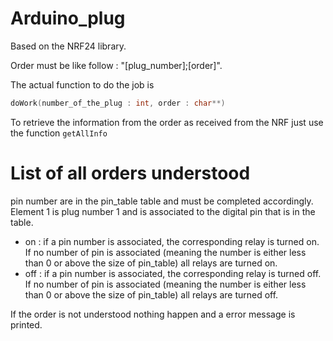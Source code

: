Arduino_plug
============

Based on the NRF24 library.

Order must be like follow : "[plug_number];[order]".

The actual function to do the job is 
```C
doWork(number_of_the_plug : int, order : char**)
```

To retrieve the information from the order as received from the NRF just use the function `getAllInfo`

List of all orders understood
=============================

pin number are in the pin_table table and must be completed accordingly. Element 1 is plug number 1 and is associated to the digital pin that is in the table.

 - on : if a pin number is associated, the corresponding relay is turned on. If no number of pin is associated (meaning the number is either less than 0 or above the size of pin_table) all relays are turned on.
 - off : if a pin number is associated, the corresponding relay is turned off. If no number of pin is associated (meaning the number is either less than 0 or above the size of pin_table) all relays are turned off.
 
If the order is not understood nothing happen and a error message is printed.

